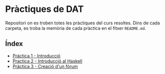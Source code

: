 # Pràctiques de DAT
Repositori on es troben totes les pràctiques del curs resoltes. Dins de cada carpeta, es troba la memòria de cada pràctica en el fitxer `README.md`.

## Índex

* [Pràctica 1 - Introducció](/Practica1/README.md)
* [Practica 2 - Introducció al Haskell](/Practica2/README.md)
* [Pràctica 3 - Creació d'un fòrum](/Practica3/README.md)
